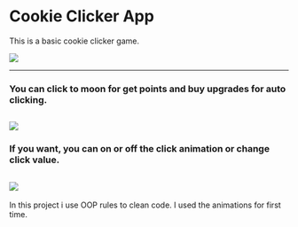# Cookie Clicker App

This is a basic cookie clicker game.

![](https://raw.githubusercontent.com/yeocak/CookieClickerApp-NotFinished/master/ForGithub/maingif.gif)

------------
### You can click to moon for get points and buy upgrades for auto clicking.

![](https://raw.githubusercontent.com/yeocak/CookieClickerApp-NotFinished/master/ForGithub/mainimage.png)
------------
### If you want, you can on or off the click animation or change click value.

![](https://raw.githubusercontent.com/yeocak/CookieClickerApp-NotFinished/master/ForGithub/settings.png)
------------
In this project i use OOP rules to clean code. I used the animations for first time.

